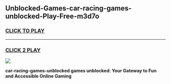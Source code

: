 
## Unblocked-Games-car-racing-games-unblocked-Play-Free-m3d7o
<h3>
<a href="https://premium76.site?title=car-racing-games-unblocked&ref=18A">CLICK TO PLAY</a></h3>
<hr>

<h3>
<a href="https://premium76.site?title=car-racing-games-unblocked&ref=18A">CLICK 2 PLAY</a>
  
</h3>

<a href="https://premium76.site?title=car-racing-games-unblocked&ref=18A"><img src="https://clearcache.store/games.png"></a>


**car-racing-games-unblocked games unblocked: Your Gateway to Fun and Accessible Online Gaming**
